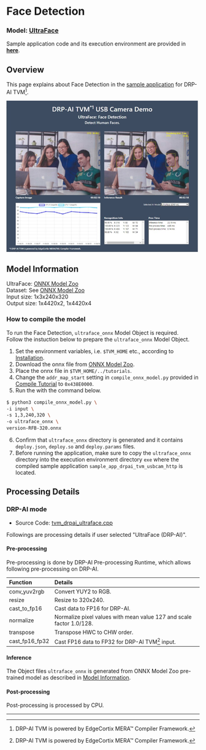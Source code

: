# Face Detection

### Model: [UltraFace](#model-information)
Sample application code and its execution environment are provided in **[here](../../../../sample_app)**.  

## Overview
This page explains about Face Detection in the [sample application](../../../../sample_app) for DRP-AI TVM[^1].  

<img src=./img/ultraface.jpg width=500>  

## Model Information
UltraFace: [ONNX Model Zoo](https://github.com/onnx/models/tree/main/vision/body_analysis/ultraface)  
Dataset: See [ONNX Model Zoo](https://github.com/onnx/models/tree/main/vision/body_analysis/ultraface#dataset)  
Input size: 1x3x240x320  
Output size: 1x4420x2, 1x4420x4


### How to compile the model
To run the Face Detection, `ultraface_onnx` Model Object is required.  
Follow the instuction below to prepare the `ultraface_onnx` Model Object.  

1. Set the environment variables, i.e. `$TVM_HOME` etc., according to [Installation](../../../../../setup/).  
2. Download the onnx file from [ONNX Model Zoo](https://github.com/onnx/models/tree/main/vision/body_analysis/ultraface).  
3. Place the onnx file in `$TVM_HOME/../tutorials`.
4. Change the `addr_map_start` setting in `compile_onnx_model.py` provided in [Compile Tutorial](../../../../../tutorials) to `0x438E0000`.  
5. Run the  with the command below.  
```sh
$ python3 compile_onnx_model.py \
-i input \
-s 1,3,240,320 \
-o ultraface_onnx \
version-RFB-320.onnx
```
6. Confirm that `ultraface_onnx` directory is generated and it contains `deploy.json`, `deploy.so` and `deploy.params` files.  
7. Before running the application, make sure to copy the `ultraface_onnx` directory into the execution environment directory `exe` where the compiled sample application `sample_app_drpai_tvm_usbcam_http` is located.  


## Processing Details
### DRP-AI mode
- Source Code: [tvm_drpai_ultraface.cpp](../../../src/recognize/ultraface/tvm_drpai_ultraface.cpp)  

Followings are processing details if user selected "UltraFace (DRP-AI)".  

#### Pre-processing
Pre-processing is done by DRP-AI Pre-processing Runtime, which allows following pre-processing on DRP-AI.  

| Function | Details |  
|:---|:---|  
|conv_yuv2rgb |Convert YUY2 to RGB.|  
|resize |Resize to 320x240.|  
|cast_to_fp16 | Cast data to FP16 for DRP-AI.|  
|normalize | Normalize pixel values with mean value 127 and scale factor 1.0/128.|  
|transpose | Transpose HWC to CHW order. |  
|cast_fp16_fp32 | Cast FP16 data to FP32 for DRP-AI TVM[^1] input.|  

#### Inference
The Object files `ultraface_onnx` is generated from ONNX Model Zoo pre-trained model as described in [Model Information](#model-information).  

#### Post-processing
Post-processing is processed by CPU.

---
[^1]: DRP-AI TVM is powered by EdgeCortix MERA™ Compiler Framework.
